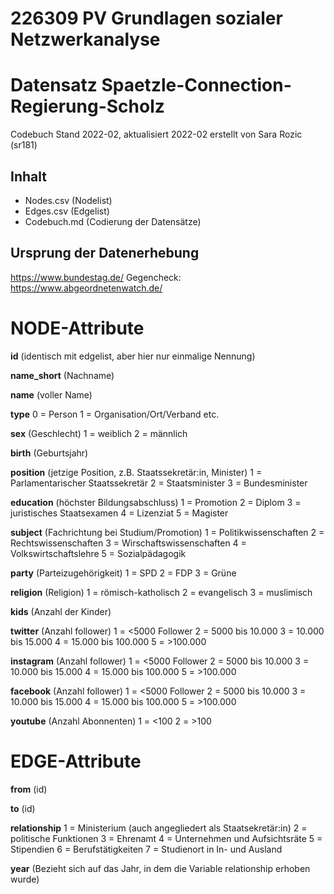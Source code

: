 # 226309 PV Grundlagen sozialer Netzwerkanalyse

# Datensatz Spaetzle-Connection-Regierung-Scholz
Codebuch Stand 2022-02, aktualisiert 2022-02
erstellt von Sara Rozic (sr181)

## Inhalt
- Nodes.csv (Nodelist)
- Edges.csv (Edgelist)
- Codebuch.md (Codierung der Datensätze)

## Ursprung der Datenerhebung
https://www.bundestag.de/
Gegencheck: https://www.abgeordnetenwatch.de/

# NODE-Attribute

**id** 
(identisch mit edgelist, aber hier nur einmalige Nennung)

**name_short** 
(Nachname)

**name** 
(voller Name)

**type**
0 = Person
1 = Organisation/Ort/Verband etc.

**sex** 
(Geschlecht)
1 = weiblich 
2 = männlich

**birth** 
(Geburtsjahr)

**position** 
(jetzige Position, z.B. Staatssekretär:in, Minister)
1 = Parlamentarischer Staatssekretär
2 = Staatsminister
3 = Bundesminister

**education** 
(höchster Bildungsabschluss)
1 = Promotion
2 = Diplom
3 = juristisches Staatsexamen
4 = Lizenziat
5 = Magister

**subject** 
(Fachrichtung bei Studium/Promotion)
1 = Politikwissenschaften
2 = Rechtswissenschaften
3 = Wirschaftswissenschaften
4 = Volkswirtschaftslehre
5 = Sozialpädagogik

**party** 
(Parteizugehörigkeit)
1 = SPD
2 = FDP
3 = Grüne

**religion** 
(Religion)
1 = römisch-katholisch 
2 = evangelisch
3 = muslimisch

**kids** 
(Anzahl der Kinder)

**twitter** 
(Anzahl follower)
1 = <5000 Follower
2 = 5000 bis 10.000
3 = 10.000 bis 15.000
4 = 15.000 bis 100.000
5 = >100.000

**instagram** 
(Anzahl follower)
1 = <5000 Follower
2 = 5000 bis 10.000
3 = 10.000 bis 15.000
4 = 15.000 bis 100.000
5 = >100.000

**facebook** 
(Anzahl follower)
1 = <5000 Follower
2 = 5000 bis 10.000
3 = 10.000 bis 15.000
4 = 15.000 bis 100.000
5 = >100.000

**youtube** 
(Anzahl Abonnenten)
1 = <100
2 = >100


# EDGE-Attribute

**from**
(id)

**to**
(id)

**relationship**
1 = Ministerium (auch angegliedert als Staatsekretär:in)
2 = politische Funktionen
3 = Ehrenamt
4 = Unternehmen und Aufsichtsräte
5 = Stipendien
6 = Berufstätigkeiten
7 = Studienort in In- und Ausland

**year** 
(Bezieht sich auf das Jahr, in dem die Variable relationship erhoben wurde)

##
